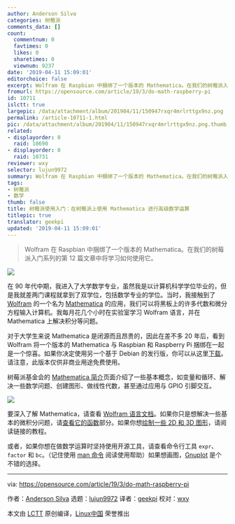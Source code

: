 ```yaml
---
author: Anderson Silva
categories: 树莓派
comments_data: []
count:
  commentnum: 0
  favtimes: 0
  likes: 0
  sharetimes: 0
  viewnum: 9237
date: '2019-04-11 15:09:01'
editorchoice: false
excerpt: Wolfram 在 Raspbian 中捆绑了一个版本的 Mathematica。在我们的树莓派入门系列的第 12 篇文章中将学习如何使用它。
fromurl: https://opensource.com/article/19/3/do-math-raspberry-pi
id: 10711
islctt: true
largepic: /data/attachment/album/201904/11/150947rxqr4mrlrttgx9nz.png
permalink: /article-10711-1.html
pic: /data/attachment/album/201904/11/150947rxqr4mrlrttgx9nz.png.thumb.jpg
related:
- displayorder: 0
  raid: 10690
- displayorder: 0
  raid: 10731
reviewer: wxy
selector: lujun9972
summary: Wolfram 在 Raspbian 中捆绑了一个版本的 Mathematica。在我们的树莓派入门系列的第 12 篇文章中将学习如何使用它。
tags:
- 树莓派
- 数学
thumb: false
title: 树莓派使用入门：在树莓派上使用 Mathematica 进行高级数学运算
titlepic: true
translator: geekpi
updated: '2019-04-11 15:09:01'
---
```



> 
> Wolfram 在 Raspbian 中捆绑了一个版本的 Mathematica。在我们的树莓派入门系列的第 12 篇文章中将学习如何使用它。
> 
> 
> 


![](/data/attachment/album/201904/11/150947rxqr4mrlrttgx9nz.png)


在 90 年代中期，我进入了大学数学专业，虽然我是以计算机科学学位毕业的，但是我就差两门课程就拿到了双学位，包括数学专业的学位。当时，我接触到了 [Wolfram](https://wolfram.com/) 的一个名为 [Mathematica](https://en.wikipedia.org/wiki/Wolfram_Mathematica) 的应用，我们可以将黑板上的许多代数和微分方程输入计算机。我每月花几个小时在实验室学习 Wolfram 语言，并在 Mathematica 上解决积分等问题。


对于大学生来说 Mathematica 是闭源而且昂贵的，因此在差不多 20 年后，看到 Wolfram 将一个版本的 Mathematica 与 Raspbian 和 Raspberry Pi 捆绑在一起是一个惊喜。如果你决定使用另一个基于 Debian 的发行版，你可以从这里[下载](https://www.wolfram.com/raspberry-pi/)。请注意，此版本仅供非商业用途免费使用。


树莓派基金会的 [Mathematica 简介](https://projects.raspberrypi.org/en/projects/getting-started-with-mathematica/)页面介绍了一些基本概念，如变量和循环、解决一些数学问题、创建图形、做线性代数，甚至通过应用与 GPIO 引脚交互。


![](/data/attachment/album/201904/11/151005p99j10011yks4zy4.png)


要深入了解 Mathematica，请查看 [Wolfram 语言文档](https://www.wolfram.com/language/)。如果你只是想解决一些基本的微积分问题，请[查看它的函数](https://reference.wolfram.com/language/guide/Calculus.html)部分。如果你想[绘制一些 2D 和 3D 图形](https://reference.wolfram.com/language/howto/PlotAGraph.html)，请阅读链接的教程。


或者，如果你想在做数学运算时坚持使用开源工具，请查看命令行工具 `expr`、`factor` 和 `bc`。（记住使用 [man 命令](https://opensource.com/article/19/3/learn-linux-raspberry-pi) 阅读使用帮助）如果想画图，[Gnuplot](http://gnuplot.info/) 是个不错的选择。




---


via: <https://opensource.com/article/19/3/do-math-raspberry-pi>


作者：[Anderson Silva](https://opensource.com/users/ansilva) 选题：[lujun9972](https://github.com/lujun9972) 译者：[geekpi](https://github.com/geekpi) 校对：[wxy](https://github.com/wxy)


本文由 [LCTT](https://github.com/LCTT/TranslateProject) 原创编译，[Linux中国](https://linux.cn/) 荣誉推出